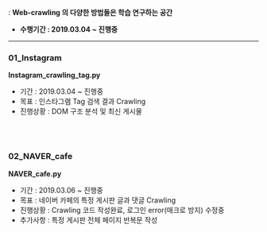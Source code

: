 : **Web-crawling 의 다양한 방법들은 학습 연구하는 공간** <br>
* **수행기간 : 2019.03.04 ~ 진행중** 

---


### 01_Instagram <br>
  **Instagram_crawling_tag.py**
   - 기간 : 2019.03.04 ~ 진행중  <br>
   - 목표 : 인스타그램 Tag 검색 결과 Crawling  <br>
   - 진행상황 : DOM 구조 분석 및 최신 게시물   <br>
  
  <br><br>


### 02_NAVER_cafe <br>
  **NAVER_cafe.py**
   - 기간 : 2019.03.06 ~ 진행중  <br>
   - 목표 : 네이버 카페의 특정 게시판 글과 댓글 Crawling  <br>
   - 진행상황 : Crawling 코드 작성완료, 로그인 error(매크로 방지) 수정중 <br>
   - 추가사항 : 특정 게시판 전체 페이지 반복문 작성
  <br><br>
